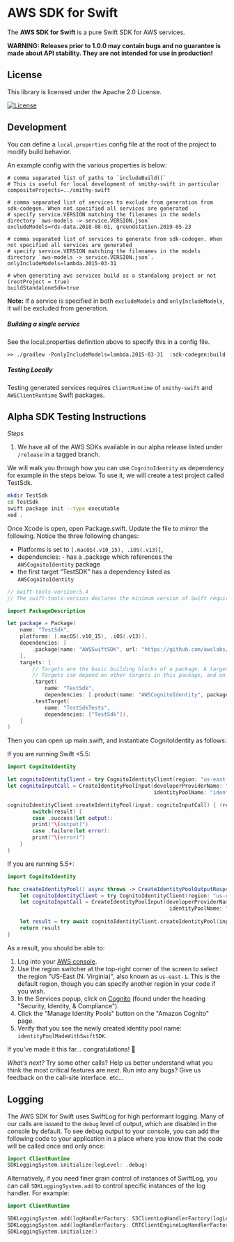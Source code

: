 # AWS SDK for Swift

The **AWS SDK for Swift** is a pure Swift SDK for AWS services.

**WARNING: Releases prior to 1.0.0 may contain bugs and no guarantee is made about API stability. They are not intended for use in production!**

## License

This library is licensed under the Apache 2.0 License. 

[![License][apache-badge]][apache-url]

[apache-badge]: https://img.shields.io/badge/License-Apache%202.0-blue.svg
[apache-url]: LICENSE


## Development

You can define a `local.properties` config file at the root of the project to modify build behavior. 

An example config with the various properties is below:

```
# comma separated list of paths to `includeBuild()`
# This is useful for local development of smithy-swift in particular 
compositeProjects=../smithy-swift

# comma separated list of services to exclude from generation from sdk-codegen. When not specified all services are generated
# specify service.VERSION matching the filenames in the models directory `aws-models -> service.VERSION.json`
excludeModels=rds-data.2018-08-01, groundstation.2019-05-23 

# comma separated list of services to generate from sdk-codegen. When not specified all services are generated
# specify service.VERSION matching the filenames in the models directory `aws-models -> service.VERSION.json`.
onlyIncludeModels=lambda.2015-03-31

# when generating aws services build as a standalong project or not (rootProject = true)
buildStandaloneSdk=true
```

**Note:** If a service is specified in both `excludeModels` and `onlyIncludeModels`, it will be excluded from generation. 


##### Building a single service
See the local.properties definition above to specify this in a config file.

```
>> ./gradlew -PonlyIncludeModels=lambda.2015-03-31  :sdk-codegen:build
```

##### Testing Locally
Testing generated services requires `ClientRuntime` of `smithy-swift` and `AWSClientRuntime` Swift packages.

## Alpha SDK Testing Instructions
*Steps*

1. We have all of the AWS SDKs available in our alpha release listed under `/release` in a tagged branch.

We will walk you through how you can use `CognitoIdentity`  as dependency for example in the steps below.  To use it, we will create a test project called TestSdk.

```bash
mkdir TestSdk
cd TestSdk
swift package init --type executable
xed .
```

Once Xcode is open, open Package.swift.  Update the file to mirror the following.  Notice the three following changes:

* Platforms is set to `[.macOS(.v10_15), .iOS(.v13)]`,
* dependencies: - has a .package which references the `AWSCognitoIdentity` package
* the first target “TestSDK” has a dependency listed as `AWSCognitoIdentity`

```swift
// swift-tools-version:5.4
// The swift-tools-version declares the minimum version of Swift required to build this package.

import PackageDescription

let package = Package(
    name: "TestSdk",
    platforms: [.macOS(.v10_15), .iOS(.v13)],
    dependencies: [
        .package(name: "AWSSwiftSDK", url: "https://github.com/awslabs/aws-sdk-swift", from: "0.0.9"),
    ],
    targets: [
        // Targets are the basic building blocks of a package. A target can define a module or a test suite.
        // Targets can depend on other targets in this package, and on products in packages this package depends on.
        .target(
            name: "TestSdk",
            dependencies: [.product(name: "AWSCognitoIdentity", package: "AWSSwiftSDK")]),
        .testTarget(
            name: "TestSdkTests",
            dependencies: ["TestSdk"]),
    ]
)
```

Then you can open up main.swift, and instantiate CognitoIdentity as follows:

If you are running Swift <5.5:
```swift
import CognitoIdentity

let cognitoIdentityClient = try CognitoIdentityClient(region: "us-east-1")
let cognitoInputCall = CreateIdentityPoolInput(developerProviderName: "com.amazonaws.mytestapplication",
                                               identityPoolName: "identityPoolMadeWithSwiftSDK")

cognitoIdentityClient.createIdentityPool(input: cognitoInputCall) { (result) in
        switch(result) {
        case .success(let output):
        print("\(output)")
        case .failure(let error):
        print("\(error)")
    }
}
```
If you are running 5.5+:
```swift
import CognitoIdentity

func createIdentityPool() async throws -> CreateIdentityPoolOutputResponse {
    let cognitoIdentityClient = try CognitoIdentityClient(region: "us-east-1")
    let cognitoInputCall = CreateIdentityPoolInput(developerProviderName: "com.amazonaws.mytestapplication",
                                                    identityPoolName: "identityPoolMadeWithSwiftSDK")
    
    let result = try await cognitoIdentityClient.createIdentityPool(input: cognitoInputCall)
    return result
}
```

As a result, you should be able to:

1. Log into your [AWS console](https://console.aws.amazon.com/).
2. Use the region switcher at the top-right corner of the screen to select the region "US-East (N. Virginia)", also known as `us-east-1`. This is the default region, though you can specify another region in your code if you wish.
3. In the Services popup, click on [Cognito](https://console.aws.amazon.com/cognito) (found under the heading "Security, Identity, & Compliance").
4. Click the "Manage Identity Pools" button on the "Amazon Cognito" page.
5. Verify that you see the newly created identity pool name: `identityPoolMadeWithSwiftSDK`.

If you’ve made it this far... congratulations! 🎉

*What’s next?*
Try some other calls?  Help us better understand what you think the most critical features are next.  Run into any bugs? Give us feedback on the call-site interface. etc...

## Logging
The AWS SDK for Swift uses SwiftLog for high performant logging.  Many of our calls are issued to the `debug` level of output, which are disabled in the console by default.  To see debug output to your console, you can add the following code to your application in a place where you know that the code will be called once and only once:
```swift
import ClientRuntime
SDKLoggingSystem.initialize(logLevel: .debug)
```

Alternatively, if you need finer grain control of instances of SwiftLog, you can call `SDKLoggingSystem.add` to control specific instances of the log handler.  For example:
```swift
import ClientRuntime

SDKLoggingSystem.add(logHandlerFactory: S3ClientLogHandlerFactory(logLevel: .debug))
SDKLoggingSystem.add(logHandlerFactory: CRTClientEngineLogHandlerFactory(logLevel: .info))
SDKLoggingSystem.initialize()
```
